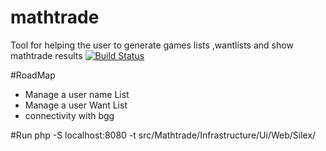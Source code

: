 # mathtrade
Tool for helping the user to generate games lists ,wantlists and show mathtrade results
[![Build Status](https://travis-ci.org/edysanchez/mathtrade.svg?branch=master)](http://travis-ci.org/edysanchez/mathtrade)

#RoadMap
* Manage a user name List
* Manage a user Want List
* connectivity with bgg

#Run 
php -S localhost:8080 -t src/Mathtrade/Infrastructure/Ui/Web/Silex/
